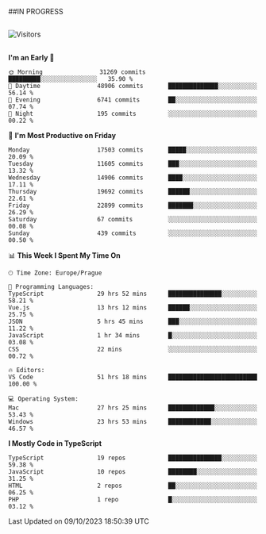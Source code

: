 ##IN PROGRESS
##
![Visitors](https://komarev.com/ghpvc/?username=petrbui&style=for-the-badge&label=Visitors+👀)



##
<!--
[![My GitHub stats](https://github-readme-stats.vercel.app/api?username=petrbui&theme=github_dark)](https://github.com/anuraghazra/github-readme-stats)

[![My wakatime stats](https://github-readme-stats.vercel.app/api/wakatime?username=petrbui&theme=github_dark)](https://github.com/anuraghazra/github-readme-stats)
-->
<!--START_SECTION:waka-->
**I'm an Early 🐤** 

```text
🌞 Morning                31269 commits       █████████░░░░░░░░░░░░░░░░   35.90 % 
🌆 Daytime                48906 commits       ██████████████░░░░░░░░░░░   56.14 % 
🌃 Evening                6741 commits        ██░░░░░░░░░░░░░░░░░░░░░░░   07.74 % 
🌙 Night                  195 commits         ░░░░░░░░░░░░░░░░░░░░░░░░░   00.22 % 
```
📅 **I'm Most Productive on Friday** 

```text
Monday                   17503 commits       █████░░░░░░░░░░░░░░░░░░░░   20.09 % 
Tuesday                  11605 commits       ███░░░░░░░░░░░░░░░░░░░░░░   13.32 % 
Wednesday                14906 commits       ████░░░░░░░░░░░░░░░░░░░░░   17.11 % 
Thursday                 19692 commits       ██████░░░░░░░░░░░░░░░░░░░   22.61 % 
Friday                   22899 commits       ███████░░░░░░░░░░░░░░░░░░   26.29 % 
Saturday                 67 commits          ░░░░░░░░░░░░░░░░░░░░░░░░░   00.08 % 
Sunday                   439 commits         ░░░░░░░░░░░░░░░░░░░░░░░░░   00.50 % 
```


📊 **This Week I Spent My Time On** 

```text
🕑︎ Time Zone: Europe/Prague

💬 Programming Languages: 
TypeScript               29 hrs 52 mins      ███████████████░░░░░░░░░░   58.21 % 
Vue.js                   13 hrs 12 mins      ██████░░░░░░░░░░░░░░░░░░░   25.75 % 
JSON                     5 hrs 45 mins       ███░░░░░░░░░░░░░░░░░░░░░░   11.22 % 
JavaScript               1 hr 34 mins        █░░░░░░░░░░░░░░░░░░░░░░░░   03.08 % 
CSS                      22 mins             ░░░░░░░░░░░░░░░░░░░░░░░░░   00.72 % 

🔥 Editors: 
VS Code                  51 hrs 18 mins      █████████████████████████   100.00 % 

💻 Operating System: 
Mac                      27 hrs 25 mins      █████████████░░░░░░░░░░░░   53.43 % 
Windows                  23 hrs 53 mins      ████████████░░░░░░░░░░░░░   46.57 % 
```

**I Mostly Code in TypeScript** 

```text
TypeScript               19 repos            ███████████████░░░░░░░░░░   59.38 % 
JavaScript               10 repos            ████████░░░░░░░░░░░░░░░░░   31.25 % 
HTML                     2 repos             ██░░░░░░░░░░░░░░░░░░░░░░░   06.25 % 
PHP                      1 repo              █░░░░░░░░░░░░░░░░░░░░░░░░   03.12 % 
```




 Last Updated on 09/10/2023 18:50:39 UTC
<!--END_SECTION:waka-->
